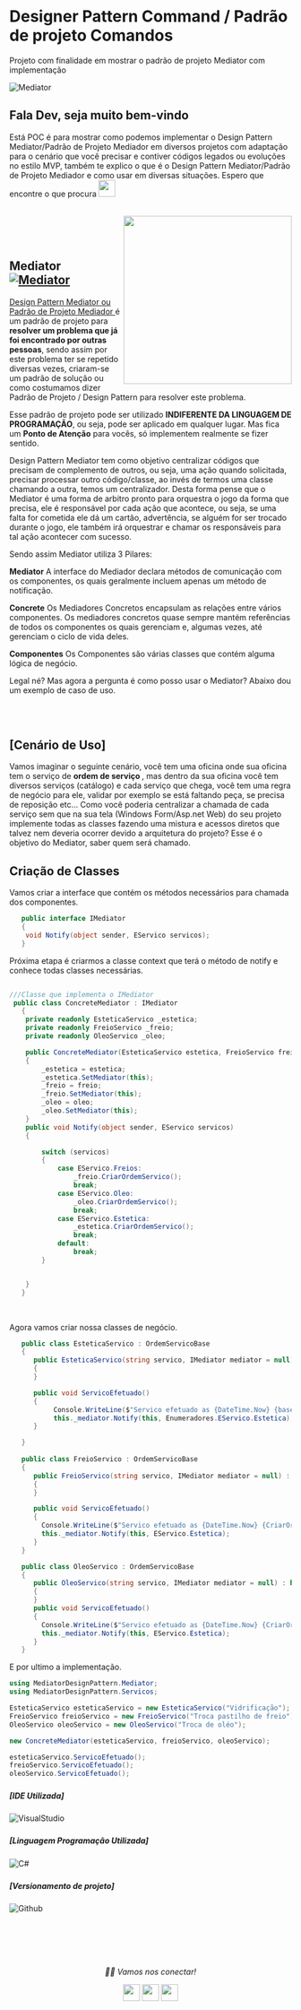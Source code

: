 # Designer Pattern Command / Padrão de projeto Comandos

Projeto com finalidade em mostrar o padrão de projeto Mediator com implementação

![Mediator](https://refactoring.guru/images/patterns/content/mediator/mediator.png?id=0264bd857a231b6ea2d0c537c092e698)


### <h2>Fala Dev, seja muito bem-vindo
   Está POC é para mostrar como podemos implementar o Design Pattern Mediator/Padrão de Projeto Mediador em diversos projetos com adaptação para o cenário que você precisar e contiver códigos legados ou evoluções no estilo MVP, também te explico o que é o Design Pattern Mediator/Padrão de Projeto Mediador e como usar em diversas situações. Espero que encontre o que procura <img src="https://media.giphy.com/media/WUlplcMpOCEmTGBtBW/giphy.gif" width="30"> 
</em></p></h5>
  
  </br>
  


<img align="right" src="https://methodpoet.com/wp-content/uploads/2022/06/mediator-pattern-solution.png" width="300" height="300"/>


</br></br>

### <h2>Mediator <a href="https://refactoring.guru/pt-br/design-patterns/mediator" target="_blank"><img alt="Mediator" src="https://img.shields.io/badge/Mediator-blue?style=flat&logo=google-chrome"></a>

 <a href="https://refactoring.guru/pt-br/design-patterns/mediator" target="_blank">Design Pattern Mediator ou Padrão de Projeto Mediador </a> é um padrão de projeto para <b>resolver um problema que já foi encontrado por outras pessoas</b>, sendo assim por este problema ter se repetido diversas vezes, criaram-se um padrão de solução ou como costumamos dizer Padrão de Projeto / Design Pattern para resolver este problema.
 
Esse padrão de projeto pode ser utilizado <b>INDIFERENTE DA LINGUAGEM DE PROGRAMAÇÃO</b>, ou seja, pode ser aplicado em qualquer lugar. Mas fica um <b>Ponto de Atenção</b> para vocês, só implementem realmente se fizer sentido.
 
Design Pattern Mediator tem como objetivo centralizar códigos que precisam de complemento de outros, ou seja, uma ação quando solicitada, precisar processar outro código/classe, ao invés de termos uma classe chamando a outra, temos um centralizador. Desta forma pense que o Mediator é uma forma de arbitro pronto para orquestra o jogo da forma que precisa, ele é responsável por cada ação que acontece, ou seja, se uma falta for cometida ele dá um cartão, advertência, se alguém for ser trocado durante o jogo, ele também irá orquestrar e chamar os responsáveis para tal ação acontecer com sucesso.

Sendo assim Mediator utiliza 3 Pilares:

<b>Mediator</b> A interface do Mediador declara métodos de comunicação com os componentes, os quais geralmente incluem apenas um método de notificação.
   
<b>Concrete</b> Os Mediadores Concretos encapsulam as relações entre vários componentes. Os mediadores concretos quase sempre mantém referências de todos os componentes os quais gerenciam e, algumas vezes, até gerenciam o ciclo de vida deles.
   
<b>Componentes</b> Os Componentes são várias classes que contém alguma lógica de negócio.

Legal né? Mas agora a pergunta é como posso usar o Mediator? Abaixo dou um exemplo de caso de uso.

</br></br>

### <h2>[Cenário de Uso]
Vamos imaginar o seguinte cenário, você tem uma oficina onde sua oficina tem o serviço de <b>ordem de serviço </b>, mas dentro da sua oficina você tem diversos serviços (catálogo) e cada serviço que chega, você tem uma regra de negócio para ele, validar por exemplo se está faltando peça, se precisa de reposição etc... Como você poderia centralizar a chamada de cada serviço sem que na sua tela (Windows Form/Asp.net Web) do seu projeto implemente todas as classes fazendo uma mistura e acessos diretos que talvez nem deveria ocorrer devido a arquitetura do projeto? Esse é o objetivo do Mediator, saber quem será chamado.

### <h2> Criação de Classes

Vamos criar a interface que contém os métodos necessários para chamada dos componentes.
```C#
   public interface IMediator
   {
    void Notify(object sender, EServico servicos);
   }
```

Próxima etapa é criarmos a classe context que terá o método de notify e conhece todas classes necessárias.
```C#

///Classe que implementa o IMediator
 public class ConcreteMediator : IMediator
   {
    private readonly EsteticaServico _estetica;
    private readonly FreioServico _freio;
    private readonly OleoServico _oleo;

    public ConcreteMediator(EsteticaServico estetica, FreioServico freio, OleoServico oleo)
    {
        _estetica = estetica;
        _estetica.SetMediator(this);
        _freio = freio;
        _freio.SetMediator(this);
        _oleo = oleo;
        _oleo.SetMediator(this);
    }
    public void Notify(object sender, EServico servicos)
    {

        switch (servicos)
        {
            case EServico.Freios:
                _freio.CriarOrdemServico();
                break;
            case EServico.Oleo:
                _oleo.CriarOrdemServico();
                break;
            case EServico.Estetica:
                _estetica.CriarOrdemServico();
                break;
            default:
                break;
        }


    }
   }
```
</br>

Agora vamos criar nossa classes de negócio.
```C#
   public class EsteticaServico : OrdemServicoBase
   {
      public EsteticaServico(string servico, IMediator mediator = null) : base(servico, mediator)
      {
      }

      public void ServicoEfetuado()
      {
           Console.WriteLine($"Servico efetuado as {DateTime.Now} {base.CriarOrdemServico()}");
           this._mediator.Notify(this, Enumeradores.EServico.Estetica);
      }

   }
   
   public class FreioServico : OrdemServicoBase
   {
      public FreioServico(string servico, IMediator mediator = null) : base(servico, mediator)
      {
      }

      public void ServicoEfetuado()
      {
        Console.WriteLine($"Servico efetuado as {DateTime.Now} {CriarOrdemServico()}");
        this._mediator.Notify(this, EServico.Estetica);
      }
   }

   public class OleoServico : OrdemServicoBase
   {
      public OleoServico(string servico, IMediator mediator = null) : base(servico, mediator)
      {
      }
      public void ServicoEfetuado()
      {
        Console.WriteLine($"Servico efetuado as {DateTime.Now} {CriarOrdemServico()}");
        this._mediator.Notify(this, EServico.Estetica);
      }
   }
```

E por ultimo a implementação.

```C#
using MediatorDesignPattern.Mediator;
using MediatorDesignPattern.Servicos;

EsteticaServico esteticaServico = new EsteticaServico("Vidrificação");
FreioServico freioServico = new FreioServico("Troca pastilho de freio");
OleoServico oleoServico = new OleoServico("Troca de oléo");

new ConcreteMediator(esteticaServico, freioServico, oleoServico);

esteticaServico.ServicoEfetuado();
freioServico.ServicoEfetuado();
oleoServico.ServicoEfetuado();
```


### <h5> [IDE Utilizada]</h5>
![VisualStudio](https://img.shields.io/badge/Visual_Studio_2019-000000?style=for-the-badge&logo=visual%20studio&logoColor=purple)

### <h5> [Linguagem Programação Utilizada]</h5>
![C#](https://img.shields.io/badge/C%23-000000?style=for-the-badge&logo=c-sharp&logoColor=purple)

### <h5> [Versionamento de projeto] </h5>
![Github](http://img.shields.io/badge/-Github-000000?style=for-the-badge&logo=Github&logoColor=green)

</br></br></br></br>


<p align="center">
  <i>🤝🏻 Vamos nos conectar!</i>

  <p align="center">
    <a href="https://www.linkedin.com/in/gusta-nascimento/" alt="Linkedin"><img src="https://github.com/nitish-awasthi/nitish-awasthi/blob/master/174857.png" height="30" width="30"></a>
    <a href="https://www.instagram.com/gusta.nascimento/" alt="Instagram"><img src="https://github.com/nitish-awasthi/nitish-awasthi/blob/master/instagram-logo-png-transparent-background-hd-3.png" height="30" width="30"></a>
    <a href="mailto:caous.g@gmail.com" alt="E-mail"><img src="https://github.com/nitish-awasthi/nitish-awasthi/blob/master/gmail-512.webp" height="30" width="30"></a>   
  </p>
